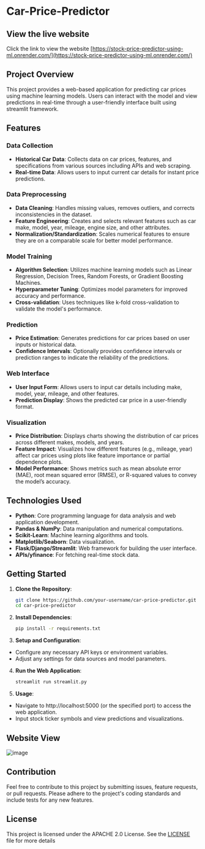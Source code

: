 # Car-Price-Predictor

## View the live website 
Click the link to view the website 
[https://stock-price-predictor-using-ml.onrender.com/](https://stock-price-predictor-using-ml.onrender.com/)

## Project Overview
This project provides a web-based application for predicting car prices using machine learning models. Users can interact with the model and view predictions in real-time through a user-friendly interface built using streamlit framework.

## Features

### Data Collection
- **Historical Car Data**: Collects data on car prices, features, and specifications from various sources including APIs and web scraping.
- **Real-time Data**: Allows users to input current car details for instant price predictions.

### Data Preprocessing
- **Data Cleaning**: Handles missing values, removes outliers, and corrects inconsistencies in the dataset.
- **Feature Engineering**: Creates and selects relevant features such as car make, model, year, mileage, engine size, and other attributes.
- **Normalization/Standardization**: Scales numerical features to ensure they are on a comparable scale for better model performance.

### Model Training
- **Algorithm Selection**: Utilizes machine learning models such as Linear Regression, Decision Trees, Random Forests, or Gradient Boosting Machines.
- **Hyperparameter Tuning**: Optimizes model parameters for improved accuracy and performance.
- **Cross-validation**: Uses techniques like k-fold cross-validation to validate the model's performance.

### Prediction
- **Price Estimation**: Generates predictions for car prices based on user inputs or historical data.
- **Confidence Intervals**: Optionally provides confidence intervals or prediction ranges to indicate the reliability of the predictions.

### Web Interface
- **User Input Form**: Allows users to input car details including make, model, year, mileage, and other features.
- **Prediction Display**: Shows the predicted car price in a user-friendly format.


### Visualization
- **Price Distribution**: Displays charts showing the distribution of car prices across different makes, models, and years.
- **Feature Impact**: Visualizes how different features (e.g., mileage, year) affect car prices using plots like feature importance or partial dependence plots.
- **Model Performance**: Shows metrics such as mean absolute error (MAE), root mean squared error (RMSE), or R-squared values to convey the model’s accuracy.


## Technologies Used

- **Python**: Core programming language for data analysis and web application development.
- **Pandas & NumPy**: Data manipulation and numerical computations.
- **Scikit-Learn**: Machine learning algorithms and tools.
- **Matplotlib/Seaborn**: Data visualization.
- **Flask/Django/Streamlit**: Web framework for building the user interface.
- **APIs/yfinance**: For fetching real-time stock data.

## Getting Started

1. **Clone the Repository**:
   ```bash
   git clone https://github.com/your-username/car-price-predictor.git
   cd car-price-predictor

2. **Install Dependencies**:
    ```bash
   pip install -r requirements.txt

4. **Setup and Configuration**:

- Configure any necessary API keys or environment variables.
- Adjust any settings for data sources and model parameters.

 4. **Run the Web Application**:
    ```bash
    streamlit run streamlit.py

 5. **Usage**:
- Navigate to  http://localhost:5000 (or the specified port) to access the web application.
- Input stock ticker symbols and view predictions and visualizations.

## Website View

![image](https://github.com/user-attachments/assets/bc8547d5-bff2-40ec-ae74-8f1bd6626481)



## Contribution
Feel free to contribute to this project by submitting issues, feature requests, or pull requests. Please adhere to the project's coding standards and include tests for any new features.

## License
This project is licensed under the APACHE 2.0 License. See the [LICENSE](LICENSE) file for more details
